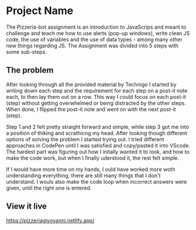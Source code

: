 # Project Name

The Pizzeria-bot assignment is an introduction to JavaScrips and meant to challenge and teach me how to use alerts (pop-up windows), write clean JS code, the use of variables and the use of data types - among many other new things regarding JS. The Assignment was divided into 5 steps with some sub-steps.

## The problem

After looking through all the provided material by Technigo I started by writing down each step and the requirement for each step on a post-it note each, to then lay them out on a row. This way I could focus on each post-it (step) without getting overwhelmed or being distracted by the other steps. When done, I flipped the post-it note and went on with the next post-it (step).

Step 1 and 2 felt pretty straight forward and simple, while step 3 got me into a position of thiking and scrathicng my head. After looking though different options of solving the problem I started trying out. I tried different approaches in CodePen until I was satisfied and copy/pasted it into VScode. The hardest part was figuring out how I initally wanted it to look, and how to make the code work, but when I finally uderstood it, the rest felt simple.

If I would have more time on my hands, I ould have worked more woth understanding everything, there are still many things that I don't understand. I wouls also make the code loop when incorrect answers were given, until the right one is entered.

## View it live

https://pizzeriagivovanni.netlify.app/
